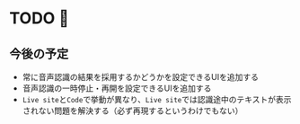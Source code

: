 # TODO 🚧

## 今後の予定

- 常に音声認識の結果を採用するかどうかを設定できるUIを追加する
- 音声認識の一時停止・再開を設定できるUIを追加する
- `Live site`と`Code`で挙動が異なり、`Live site`では認識途中のテキストが表示されない問題を解決する（必ず再現するというわけでもない）
